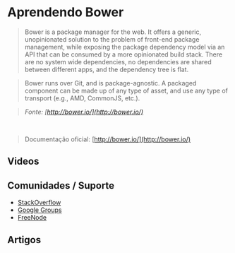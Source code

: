 # Aprendendo Bower

> Bower is a package manager for the web. It offers a generic, unopinionated solution to the problem of front-end package management, while exposing the package dependency model via an API that can be consumed by a more opinionated build stack. There are no system wide dependencies, no dependencies are shared between different apps, and the dependency tree is flat.

> Bower runs over Git, and is package-agnostic. A packaged component can be made up of any type of asset, and use any type of transport (e.g., AMD, CommonJS, etc.).

> *Fonte: [http://bower.io/](http://bower.io/)*

<br>

> Documentação oficial: [http://bower.io/](http://bower.io/)

## Videos

## Comunidades / Suporte
* [StackOverflow](http://stackoverflow.com/questions/tagged/bower)
* [Google Groups](https://groups.google.com/forum/?fromgroups#!forum/twitter-bower)
* [FreeNode](http://webchat.freenode.net/?channels=bower)

## Artigos